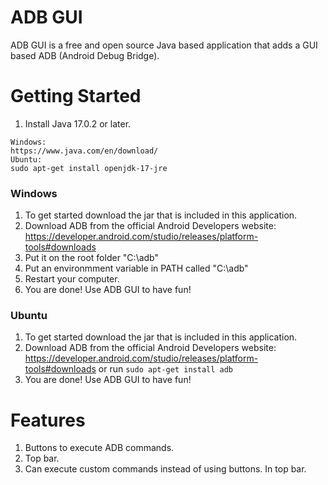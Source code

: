 # ADB GUI
ADB GUI is a free and open source Java based application that adds a GUI based ADB (Android Debug Bridge).

# Getting Started
1. Install Java 17.0.2 or later.
```
Windows:
https://www.java.com/en/download/
Ubuntu:
sudo apt-get install openjdk-17-jre
```
### Windows
1. To get started download the jar that is included in this application.
2. Download ADB from the official Android Developers website: https://developer.android.com/studio/releases/platform-tools#downloads
3. Put it on the root folder "C:\adb"
4. Put an environmment variable in PATH called "C:\adb"
5. Restart your computer.
6. You are done! Use ADB GUI to have fun!

### Ubuntu
1. To get started download the jar that is included in this application.
2. Download ADB from the official Android Developers website: https://developer.android.com/studio/releases/platform-tools#downloads or run `sudo apt-get install adb`
3. You are done! Use ADB GUI to have fun! 
# Features
1. Buttons to execute ADB commands.
2. Top bar.
3. Can execute custom commands instead of using buttons. In top bar.